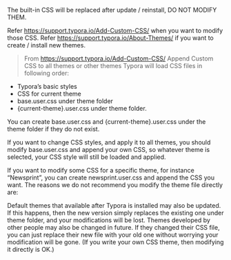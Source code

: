 The built-in CSS will be replaced after update / reinstall, DO NOT MODIFY THEM.

Refer https://support.typora.io/Add-Custom-CSS/ when you want to modify those CSS.
Refer https://support.typora.io/About-Themes/ if you want to create / install new themes.

> From https://support.typora.io/Add-Custom-CSS/
> Append Custom CSS to all themes or other themes
> Typora will load CSS files in following order:

- Typora’s basic styles
- CSS for current theme
- base.user.css under theme folder
- {current-theme}.user.css under theme folder.

You can create base.user.css and {current-theme}.user.css under the theme folder if they do not exist.

If you want to change CSS styles, and apply it to all themes, you should modify base.user.css and append your own CSS, so whatever theme is selected, your CSS style will still be loaded and applied.

If you want to modify some CSS for a specific theme, for instance “Newsprint”, you can create newsprint.user.css and append the CSS you want. The reasons we do not recommend you modify the theme file directly are:

Default themes that available after Typora is installed may also be updated. If this happens, then the new version simply replaces the existing one under theme folder, and your modifications will be lost.
Themes developed by other people may also be changed in future. If they changed their CSS file, you can just replace their new file with your old one without worrying your modification will be gone.
(If you write your own CSS theme, then modifying it directly is OK.)
